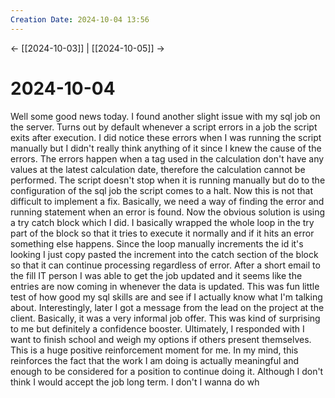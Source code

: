 ```yaml
---
Creation Date: 2024-10-04 13:56
---
```


<- [[2024-10-03]] | [[2024-10-05]]  ->

# 2024-10-04
Well some good news today. I found another slight issue with my sql job on the server. Turns out by default whenever a script errors in a job the script exits after execution. I did notice these errors  when I was running the script manually but I didn't really think anything of it since I knew the cause of the errors. The errors happen when a tag used in the calculation don't have any values at the latest calculation date, therefore the calculation cannot be performed.  The script doesn't stop when it is running manually but do to the configuration of the sql job the script comes to a halt. Now this is not that difficult to implement a fix. Basically, we need a way of finding the error and running statement when an error is found. Now the obvious solution is using a try catch block which I did. I basically wrapped the whole loop in the try part of the block so that it tries to execute it normally and if it hits an error something else happens. Since the loop manually increments the id it's looking I just copy pasted the increment into the catch section of the block so that it can continue processing regardless of error. After a short email to the fill IT person I was able to get the job updated and it seems like the entries are now coming in whenever the data is updated. This was fun little test of how good my sql skills are and see if I actually know what I'm talking about. Interestingly, later I got a message from the lead on the project at the client. Basically, it was a very informal job offer. This was kind of surprising to me but definitely a confidence booster. Ultimately, I responded with I want to finish school and weigh my options if others present themselves. This is a huge positive reinforcement moment for me. In my mind, this reinforces the fact that the work I am doing is actually meaningful and enough to be considered for a position to continue doing it. Although I don't think I would accept the job long term. I don't I wanna do wh